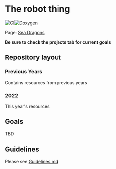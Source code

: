 # The robot thing
[![CI](https://github.com/Carterpersall/FIRST-Robotics-7446/actions/workflows/main.yml/badge.svg)](https://github.com/Carterpersall/FIRST-Robotics-7446/actions/workflows/main.yml)[![Doxygen](https://github.com/Carterpersall/FIRST-Robotics-7446/actions/workflows/Doxygen.yml/badge.svg)](https://github.com/Carterpersall/FIRST-Robotics-7446/actions/workflows/Doxygen.yml)

Page: [Sea Dragons](https://frc7446.github.io/FIRST-Robotics-7446/)

**Be sure to check the projects tab for current goals**

## Repository layout

### Previous Years

Contains resources from previous years

### 2022

This year's resources

## Goals

TBD

## Guidelines

Please see [Guidelines.md](2022/Guidelines.md)
